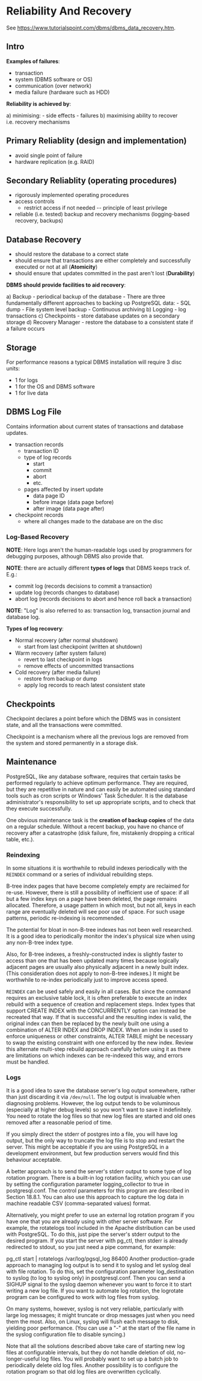 # Reliability And Recovery

<!--TODO types of failures-->
<!--TODO database recovery-->
<!--TODO rolling back and concurrency-->
<!--TODO checkpoints in log recovery, relation to concurrency-->
<!--buffer manager, role, explanation-->
<!--TODO undo/redo algorithm-->

See <https://www.tutorialspoint.com/dbms/dbms_data_recovery.htm>.

## Intro

**Examples of failures**:

-   transaction
-   system (DBMS software or OS)
-   communication (over network)
-   media failure (hardware such as HDD)

**Reliability is achieved by**:

a)  minimising:
    -   side effects
    -   failures
b)  maximising ability to recover i.e. recovery mechanisms

## Primary Reliablity (design and implementation)

-   avoid single point of failure
-   hardware replication (e.g. RAID)

## Secondary Reliablity (operating procedures)

-   rigorously implemented operating procedures
-   access controls
    -   restrict access if not needed -- principle of least privilege
-   reliable (i.e. tested) backup and recovery mechanisms (logging-based
    recovery, backups)

## Database Recovery

-   should restore the database to a correct state
-   should ensure that transactions are either completely and successfully
    executed or not at all (**Atomicity**)
-   should ensure that updates committed in the past aren't lost
    (**Durability**)

**DBMS should provide facilities to aid recovery**:

a)  Backup
    -   periodical backup of the database
    -   There are three fundamentally different approaches to backing up
        PostgreSQL data:
        -   SQL dump
        -   File system level backup
        -   Continuous archiving
b)  Logging
    -   log transactions
c)  Checkpoints
    -   store database updates on a secondary storage
d)  Recovery Manager <!--TODO what's recovery manager-->
    -   restore the database to a consistent state if a failure occurs

## Storage

For performance reasons a typical DBMS installation will require 3 disc units:

-   1 for logs
-   1 for the OS and DBMS software
-   1 for live data

## DBMS Log File

Contains information about current states of transactions and database updates.

-   transaction records
    -   transaction ID
    -   type of log records
        -   start
        -   commit
        -   abort
        -   etc.
    -   pages affected by insert update
        -   data page ID
        -   before image (data page before)
        -   after image (data page after)
-   checkpoint records
    -   where all changes made to the database are on the disc

### Log-Based Recovery

**NOTE**: Here logs aren't the human-readable logs used by programmers for
debugging purposes, although DBMS also provide that.

**NOTE**: there are actually different **types of logs** that DBMS keeps track
of. E.g.:

-   commit log (records decisions to commit a transaction)
-   update log (records changes to database)
-   abort log (records decisions to abort and hence roll back a transaction)

**NOTE**: "Log" is also referred to as: transaction log, transaction journal
and database log.

**Types of log recovery**:

<!--TODO normal vs cold vs warm recovery.-->

-   Normal recovery (after normal shutdown)
    -   start from last checkpoint (written at shutdown)
-   Warm recovery (after system failure)
    -   revert to last checkpoint in logs
    -   remove effects of uncommitted transactions
-   Cold recovery (after media failure)
    -   restore from backup or dump
    -   apply log records to reach latest consistent state

## Checkpoints

<!--TODO checkpoints and concurrency-->

Checkpoint declares a point before which the DBMS was in consistent state, and
all the transactions were committed.

Checkpoint is a mechanism where all the previous logs are removed from the
system and stored permanently in a storage disk.

## Maintenance

PostgreSQL, like any database software, requires that certain tasks be
performed regularly to achieve optimum performance. They are required, but they
are repetitive in nature and can easily be automated using standard tools such
as cron scripts or Windows' Task Scheduler. It is the database administrator's
responsibility to set up appropriate scripts, and to check that they execute
successfully.

One obvious maintenance task is the **creation of backup copies** of the data on a
regular schedule. Without a recent backup, you have no chance of recovery after
a catastrophe (disk failure, fire, mistakenly dropping a critical table, etc.).

### Reindexing 

In some situations it is worthwhile to rebuild indexes periodically with the
`REINDEX` command or a series of individual rebuilding steps.

B-tree index pages that have become completely empty are reclaimed for re-use.
However, there is still a possibility of inefficient use of space: if all but a
few index keys on a page have been deleted, the page remains allocated.
Therefore, a usage pattern in which most, but not all, keys in each range are
eventually deleted will see poor use of space. For such usage patterns,
periodic re-indexing is recommended.

The potential for bloat in non-B-tree indexes has not been well researched. It
is a good idea to periodically monitor the index's physical size when using any
non-B-tree index type.

Also, for B-tree indexes, a freshly-constructed index is slightly faster to
access than one that has been updated many times because logically adjacent
pages are usually also physically adjacent in a newly built index. (This
consideration does not apply to non-B-tree indexes.) It might be worthwhile to
re-index periodically just to improve access speed.

`REINDEX` can be used safely and easily in all cases. But since the command
requires an exclusive table lock, it is often preferable to execute an index
rebuild with a sequence of creation and replacement steps. Index types that
support CREATE INDEX with the CONCURRENTLY option can instead be recreated that
way. If that is successful and the resulting index is valid, the original index
can then be replaced by the newly built one using a combination of ALTER INDEX
and DROP INDEX. When an index is used to enforce uniqueness or other
constraints, ALTER TABLE might be necessary to swap the existing constraint
with one enforced by the new index. Review this alternate multi-step rebuild
approach carefully before using it as there are limitations on which indexes
can be re-indexed this way, and errors must be handled.

### Logs

It is a good idea to save the database server's log output somewhere, rather
than just discarding it via `/dev/null`. The log output is invaluable when
diagnosing problems. However, the log output tends to be voluminous (especially
at higher debug levels) so you won't want to save it indefinitely. You need to
rotate the log files so that new log files are started and old ones removed
after a reasonable period of time.

If you simply direct the stderr of postgres into a file, you will have log
output, but the only way to truncate the log file is to stop and restart the
server. This might be acceptable if you are using PostgreSQL in a development
environment, but few production servers would find this behaviour acceptable.

A better approach is to send the server's stderr output to some type of log
rotation program. There is a built-in log rotation facility, which you can use
by setting the configuration parameter logging\_collector to true in
postgresql.conf. The control parameters for this program are described in
Section 18.8.1. You can also use this approach to capture the log data in
machine readable CSV (comma-separated values) format.

Alternatively, you might prefer to use an external log rotation program if you
have one that you are already using with other server software. For example,
the rotatelogs tool included in the Apache distribution can be used with
PostgreSQL. To do this, just pipe the server's stderr output to the desired
program. If you start the server with pg\_ctl, then stderr is already
redirected to stdout, so you just need a pipe command, for example:

pg\_ctl start \| rotatelogs /var/log/pgsql\_log 86400 Another production-grade
approach to managing log output is to send it to syslog and let syslog deal
with file rotation. To do this, set the configuration parameter
log\_destination to syslog (to log to syslog only) in postgresql.conf. Then you
can send a SIGHUP signal to the syslog daemon whenever you want to force it to
start writing a new log file. If you want to automate log rotation, the
logrotate program can be configured to work with log files from syslog.

On many systems, however, syslog is not very reliable, particularly with large
log messages; it might truncate or drop messages just when you need them the
most. Also, on Linux, syslog will flush each message to disk, yielding poor
performance. (You can use a "-" at the start of the file name in the syslog
configuration file to disable syncing.)

Note that all the solutions described above take care of starting new log files
at configurable intervals, but they do not handle deletion of old,
no-longer-useful log files. You will probably want to set up a batch job to
periodically delete old log files. Another possibility is to configure the
rotation program so that old log files are overwritten cyclically.
